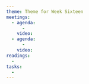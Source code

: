 ```yaml
---
theme: Theme for Week Sixteen
meetings:
  - agenda:
      -
    video:
  - agenda:
      -
    video:
readings:
  -
tasks:
  -
---
```

